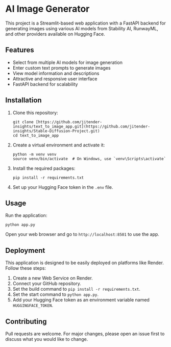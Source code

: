 # AI Image Generator

This project is a Streamlit-based web application with a FastAPI backend for generating images using various AI models from Stability AI, RunwayML, and other providers available on Hugging Face.

## Features

- Select from multiple AI models for image generation
- Enter custom text prompts to generate images
- View model information and descriptions
- Attractive and responsive user interface
- FastAPI backend for scalability

## Installation

1. Clone this repository:
   ```
   git clone [https://github.com/jitender-insights/text_to_image_app.git](https://github.com/jitender-insights/Stable-Diffusion-Project.git)
   cd text_to_image_app
   ```

2. Create a virtual environment and activate it:
   ```
   python -m venv venv
   source venv/bin/activate  # On Windows, use `venv\Scripts\activate`
   ```

3. Install the required packages:
   ```
   pip install -r requirements.txt
   ```

4. Set up your Hugging Face token in the `.env` file.

## Usage

Run the application:

```
python app.py
```

Open your web browser and go to `http://localhost:8501` to use the app.

## Deployment

This application is designed to be easily deployed on platforms like Render. Follow these steps:

1. Create a new Web Service on Render.
2. Connect your GitHub repository.
3. Set the build command to `pip install -r requirements.txt`.
4. Set the start command to `python app.py`.
5. Add your Hugging Face token as an environment variable named `HUGGINGFACE_TOKEN`.

## Contributing

Pull requests are welcome. For major changes, please open an issue first to discuss what you would like to change.
